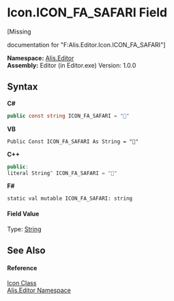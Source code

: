 # Icon.ICON_FA_SAFARI Field
 

\[Missing <summary> documentation for "F:Alis.Editor.Icon.ICON_FA_SAFARI"\]

**Namespace:**&nbsp;<a href="b150ade4-39de-a232-5f06-d3cdc1b2c538">Alis.Editor</a><br />**Assembly:**&nbsp;Editor (in Editor.exe) Version: 1.0.0

## Syntax

**C#**<br />
``` C#
public const string ICON_FA_SAFARI = ""
```

**VB**<br />
``` VB
Public Const ICON_FA_SAFARI As String = ""
```

**C++**<br />
``` C++
public:
literal String^ ICON_FA_SAFARI = ""
```

**F#**<br />
``` F#
static val mutable ICON_FA_SAFARI: string
```


#### Field Value
Type: <a href="https://docs.microsoft.com/dotnet/api/system.string" target="_blank">String</a>

## See Also


#### Reference
<a href="cc0f883c-67f8-f772-c6d7-a60b129f22a7">Icon Class</a><br /><a href="b150ade4-39de-a232-5f06-d3cdc1b2c538">Alis.Editor Namespace</a><br />